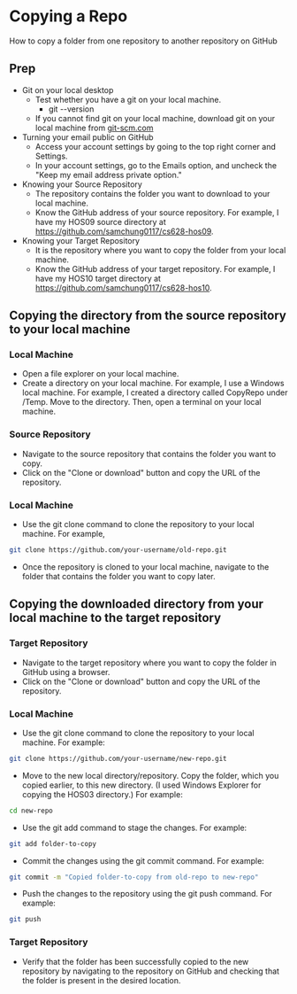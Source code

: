 # Copying a Repo
How to copy a folder from one repository to another repository on GitHub
## Prep
* Git on your local desktop
  * Test whether you have a git on your local machine.
    * git --version
  * If you cannot find git on your local machine, download git on your local machine from [git-scm.com](https://git-scm.com/downloads)
* Turning your email public on GitHub
  *  Access your account settings by going to the top right corner and Settings.
  * In your account settings, go to the Emails option, and uncheck the "Keep my email address private option."
* Knowing your Source Repository
  * The repository contains the folder you want to download to your local machine.
  * Know the GitHub address of  your source repository. For example, I have my HOS09 source directory at https://github.com/samchung0117/cs628-hos09.
* Knowing your Target Repository
  * It is the repository where you want to copy the folder from your local machine. 
  * Know the GitHub address of  your target repository. For example, I have my HOS10 target directory at https://github.com/samchung0117/cs628-hos10.

## Copying the directory from the source repository to your local machine
### Local Machine
* Open a file explorer on your local machine.
* Create a directory on your local machine. For example, I use a Windows local machine. For example, I created a directory called CopyRepo under /Temp. Move to the directory. Then, open a terminal on your local machine.
### Source Repository
* Navigate to the source repository that contains the folder you want to copy.
* Click on the "Clone or download" button and copy the URL of the repository.
### Local Machine
* Use the git clone command to clone the repository to your local machine. For example, 
```sh
git clone https://github.com/your-username/old-repo.git
```
* Once the repository is cloned to your local machine, navigate to the folder that contains the folder you want to copy later.

## Copying the downloaded directory from your local machine to the target repository
### Target Repository
* Navigate to the target repository where you want to copy the folder in GitHub using a browser.
* Click on the "Clone or download" button and copy the URL of the repository.
### Local Machine
* Use the git clone command to clone the repository to your local machine. For example:
```sh
git clone https://github.com/your-username/new-repo.git
```
* Move to the new local directory/repository. Copy the folder, which you copied earlier, to this new directory. (I used Windows Explorer for copying the HOS03 directory.) For example:
```sh
cd new-repo
```
* Use the git add command to stage the changes. For example:
```sh
git add folder-to-copy
```
* Commit the changes using the git commit command. For example:
```sh
git commit -m "Copied folder-to-copy from old-repo to new-repo"
```
* Push the changes to the repository using the git push command. For example:
```sh
git push
```
### Target Repository
* Verify that the folder has been successfully copied to the new repository by navigating to the repository on GitHub and checking that the folder is present in the desired location.
